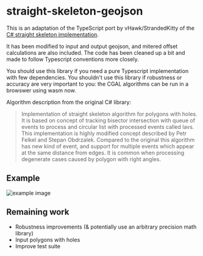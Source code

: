 # straight-skeleton-geojson

This is an adaptation of the TypeScript port by vHawk/StrandedKitty of the [C# straight skeleton implementation](https://github.com/reinterpretcat/csharp-libs/tree/master/straight_skeleton).

It has been modified to input and output geojson, and mitered offset calculations are also included. The code has been cleaned up a bit and made to follow Typescript conventions more closely.

You should use this library if you need a pure Typescript implementation with few dependencies. You shouldn't use this library if robustness or accuracy are very important to you: the CGAL algorithms can be run in a browswer using wasm now.

Algorithm description from the original C# library:

> Implementation of straight skeleton algorithm for polygons with holes. It is based on concept of tracking bisector intersection with queue of events to process and circular list with processed events called lavs. This implementation is highly modified concept described by Petr Felkel and Stepan Obdrzalek. Compared to the original this algorithm has new kind of event, and support for multiple events which appear at the same distance from edges. It is common when processing degenerate cases caused by polygon with right angles.

## Example

![example image](https://i.imgur.com/9l7Qq7g.png)

## Remaining work

- Robustness improvements (& potentially use an arbitrary precision math library)
- Input polygons with holes
- Improve test suite
